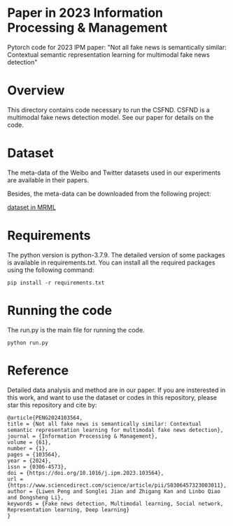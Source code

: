 # Paper in 2023 Information Processing & Management

Pytorch code for 2023 IPM paper: "Not all fake news is semantically similar: Contextual semantic representation learning for multimodal fake news detection"

# Overview

This directory contains code necessary to run the CSFND. CSFND is a multimodal fake news detection model. See our paper for details on the code.


# Dataset

The meta-data of the Weibo and Twitter datasets used in our experiments are available in their papers.

Besides, the meta-data can be downloaded from the following project:

[dataset in MRML](https://github.com/plw-study/MRML)

# Requirements

The python version is python-3.7.9. The detailed version of some packages is available in requirements.txt. You can install all the required packages using the following command:

``` pip install -r requirements.txt ```

# Running the code

The run.py is the main file for running the code.

``` python run.py ```

# Reference

Detailed data analysis and method are in our paper. If you are insterested in this work, and want to use the dataset or codes in this repository, please star this repository and cite by:
```
@article{PENG2024103564,
title = {Not all fake news is semantically similar: Contextual semantic representation learning for multimodal fake news detection},
journal = {Information Processing & Management},
volume = {61},
number = {1},
pages = {103564},
year = {2024},
issn = {0306-4573},
doi = {https://doi.org/10.1016/j.ipm.2023.103564},
url = {https://www.sciencedirect.com/science/article/pii/S0306457323003011},
author = {Liwen Peng and Songlei Jian and Zhigang Kan and Linbo Qiao and Dongsheng Li},
keywords = {Fake news detection, Multimodal learning, Social network, Representation learning, Deep learning}
}
```

